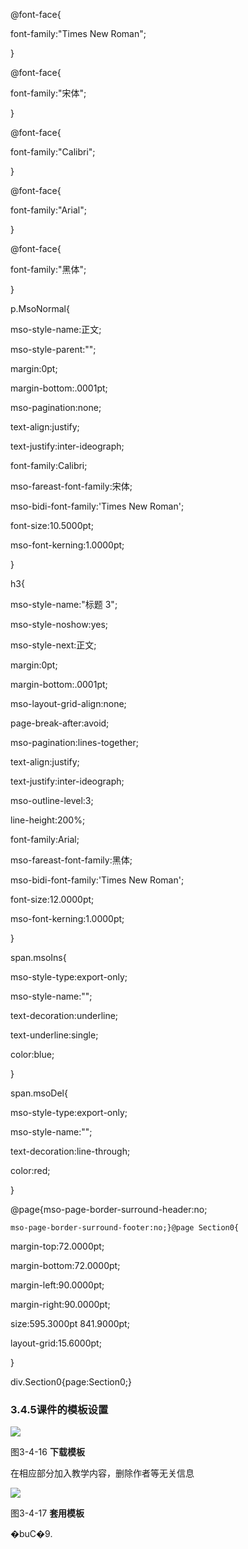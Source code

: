 @font-face{

font-family:"Times New Roman";

}

@font-face{

font-family:"宋体";

}

@font-face{

font-family:"Calibri";

}

@font-face{

font-family:"Arial";

}

@font-face{

font-family:"黑体";

}

p.MsoNormal{

mso-style-name:正文;

mso-style-parent:"";

margin:0pt;

margin-bottom:.0001pt;

mso-pagination:none;

text-align:justify;

text-justify:inter-ideograph;

font-family:Calibri;

mso-fareast-font-family:宋体;

mso-bidi-font-family:'Times New Roman';

font-size:10.5000pt;

mso-font-kerning:1.0000pt;

}

h3{

mso-style-name:"标题 3";

mso-style-noshow:yes;

mso-style-next:正文;

margin:0pt;

margin-bottom:.0001pt;

mso-layout-grid-align:none;

page-break-after:avoid;

mso-pagination:lines-together;

text-align:justify;

text-justify:inter-ideograph;

mso-outline-level:3;

line-height:200%;

font-family:Arial;

mso-fareast-font-family:黑体;

mso-bidi-font-family:'Times New Roman';

font-size:12.0000pt;

mso-font-kerning:1.0000pt;

}

span.msoIns{

mso-style-type:export-only;

mso-style-name:"";

text-decoration:underline;

text-underline:single;

color:blue;

}

span.msoDel{

mso-style-type:export-only;

mso-style-name:"";

text-decoration:line-through;

color:red;

}

@page{mso-page-border-surround-header:no;

```
mso-page-border-surround-footer:no;}@page Section0{
```

margin-top:72.0000pt;

margin-bottom:72.0000pt;

margin-left:90.0000pt;

margin-right:90.0000pt;

size:595.3000pt 841.9000pt;

layout-grid:15.6000pt;

}

div.Section0{page:Section0;}

### **3.4.5课件的模板设置**

![](file:///C:\Users\netedi21\AppData\Local\Temp\ksohtml\wpsB393.tmp.jpg)

图3-4-16   **下载模板**

在相应部分加入教学内容，删除作者等无关信息

![](file:///C:\Users\netedi21\AppData\Local\Temp\ksohtml\wpsB394.tmp.jpg)

图3-4-17   **套用模板**

�buC�9.

